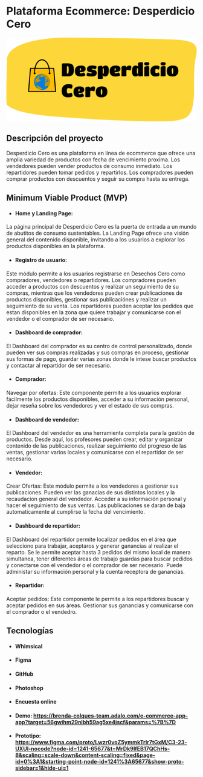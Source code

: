 # Plataforma Ecommerce: Desperdicio Cero #

![Logo](https://github.com/No-Country-simulation/equipo-c23-23-nocode/blob/9284a810e9032ba1242d600b72d04f993eb60ceb/Logo%20(1).png)

## Descripción del proyecto

Desperdicio Cero es una plataforma en línea de ecommerce que ofrece una amplia variedad de productos con fecha de vencimiento proxima. Los vendedores pueden vender productos de consumo inmediato. Los repartidores pueden tomar pedidos y repartirlos. Los compradores pueden comprar productos con descuentos y seguir su compra hasta su entrega.

## Minimum Viable Product (MVP)

 - #### Home y Landing Page: 
 La página principal de Desperdicio Cero es la puerta de entrada a un mundo de abutitos de consumo sustentables. La Landing Page ofrece una visión general del contenido disponible, invitando a los usuarios a explorar los productos disponibles en la plataforma.
 
 - #### Registro de usuario: 
Este módulo permite a los usuarios registrarse en Desechos Cero como compradores, vendedores o repartidores. Los compradores pueden acceder a productos con descuentos y realizar un seguimiento de su compras, mientras que los vendedores pueden crear publicaciones de productos disponibles, gestionar sus publicaciónes y realizar un seguimiento de su venta. Los repartidores pueden aceptar los pedidos que estan disponibles en la zona que quiere trabajar y comunicarse con el vendedor o el comprador de ser necesario.  
 - #### Dashboard de comprador: 
 El Dashboard del comprador es su centro de control personalizado, donde pueden ver sus compras realizadas y sus compras en proceso, gestionar sus formas de pago, guardar varias zonas donde le intese buscar productos y contactar al repartidor de ser necesario.
   - #### Comprador: 
  Navegar por ofertas: Este componente permite a los usuarios explorar fácilmente los productos disponibles, acceder a su información personal, dejar reseña sobre los vendedores y ver el estado de sus compras.
  - #### Dashboard de vendedor: 
  El Dashboard del vendedor es una herramienta completa para la gestión de productos. Desde aquí, los profesores pueden crear, editar y organizar contenido de las publicaciones, realizar seguimiento del progreso de las ventas, gestionar varios locales y comunicarse con el repartidor de ser necesario.
   - #### Vendedor: 
  Crear Ofertas: Este módulo permite a los vendedores a gestionar sus publicaciones. Pueden ver las ganacias de sus distintos locales y la recaudacion general del vendedor. Acceder a su información personal y hacer el seguimiento de sus ventas. Las publicaciones se daran de baja automaticamente al cumplirse la fecha del vencimiento.
  - #### Dashboard de repartidor: 
  El Dashboard del repartidor permite localizar pedidos en el área que selecciono para trabajar, aceptaros y generar ganancias al realizar el reparto. Se le permite aceptar hasta 3 pedidos del mismo local de manera simultanea, tener diferentes áreas de trabajo guardas para buscar pedidos y conectarse con el vendedor o el comprador de ser necesario. Puede administar su información personal y la cuenta receptora de ganancias.
   - #### Repartidor: 
  Aceptar pedidos: Este componente le permite a los repartidores buscar y aceptar pedidos en sus áreas. Gestionar sus ganancias y comunicarse con el comprador o el vendedro.

  ## Tecnologías
   - #### Whimsical
   - #### Figma
   - #### GitHub
   - #### Photoshop
   - #### Encuesta online

   - #### Demo: https://brenda-colques-team.adalo.com/e-commerce-app-app?target=56gwihm29nlbh59ag5xe4jscf&params=%7B%7D
   - #### Prototipo: https://www.figma.com/proto/Lwzr0voZ5ymmkTrIr7tGxM/C3-23-UXUI-nocode?node-id=1241-65677&t=MrDk9lfEB17QChHs-8&scaling=scale-down&content-scaling=fixed&page-id=0%3A1&starting-point-node-id=1241%3A65677&show-proto-sidebar=1&hide-ui=1
